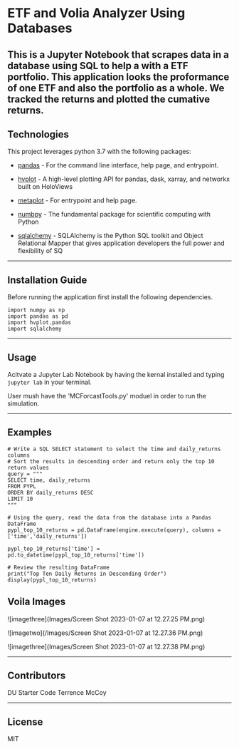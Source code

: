 # ETF and Volia Analyzer Using Databases

This is a Jupyter Notebook that scrapes data in a database using SQL to help a with a ETF portfolio. This application looks the proformance of one ETF and also the portfolio as a whole. We tracked the returns and plotted the cumative returns. 
---

## Technologies

This project leverages python 3.7 with the following packages:

* [pandas](https://github.com/pandas-dev/pandas) - For the command line interface, help page, and entrypoint.

* [hvplot](https://github.com/holoviz/hvplot) - A high-level plotting API for pandas, dask, xarray, and networkx built on HoloViews

* [metaplot](https://github.com/matplotlib/matplotlib) - For entrypoint and help page.

* [numbpy](https://github.com/numpy/numpy) - The fundamental package for scientific computing with Python

* [sqlalchemy](https://github.com/sqlalchemy/sqlalchemy) - SQLAlchemy is the Python SQL toolkit and Object Relational Mapper that gives application developers the full power and flexibility of SQ

---

## Installation Guide

Before running the application first install the following dependencies.

```
import numpy as np
import pandas as pd
import hvplot.pandas
import sqlalchemy
```


---

## Usage

Acitvate a Jupyter Lab Notebook by having the kernal installed and typing `jupyter lab` in your terminal. 

User mush have the 'MCForcastTools.py' moduel in order to run the simulation.

---

## Examples
```
# Write a SQL SELECT statement to select the time and daily_returns columns
# Sort the results in descending order and return only the top 10 return values
query = """
SELECT time, daily_returns
FROM PYPL 
ORDER BY daily_returns DESC
LIMIT 10
"""

# Using the query, read the data from the database into a Pandas DataFrame
pypl_top_10_returns = pd.DataFrame(engine.execute(query), columns = ['time','daily_returns'])

pypl_top_10_returns['time'] = pd.to_datetime(pypl_top_10_returns['time'])

# Review the resulting DataFrame
print("Top Ten Daily Returns in Descending Order")
display(pypl_top_10_returns)
```

## Voila Images

![imagethree](Images/Screen Shot 2023-01-07 at 12.27.25 PM.png)

![imagetwo](/Images/Screen Shot 2023-01-07 at 12.27.36 PM.png)

![imagethree](Images/Screen Shot 2023-01-07 at 12.27.38 PM.png)


---

## Contributors

DU Starter Code
Terrence McCoy


---

## License

MIT
